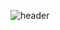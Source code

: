 ![header](https://capsule-render.vercel.app/api?type=waving&color=auto&height=200&text=Slothst&section=header&fontSize=70&fontAlign=80&animation=twinkling&fontColor=E2D2CE)

<!--
**Slothst/Slothst** is a ✨ _special_ ✨ repository because its `README.md` (this file) appears on your GitHub profile.

Here are some ideas to get you started:

- 🔭 I’m currently working on ...
- 🌱 I’m currently learning ...
- 👯 I’m looking to collaborate on ...
- 🤔 I’m looking for help with ...
- 💬 Ask me about ...
- 📫 How to reach me: ...
- 😄 Pronouns: ...
- ⚡ Fun fact: ...
-->
